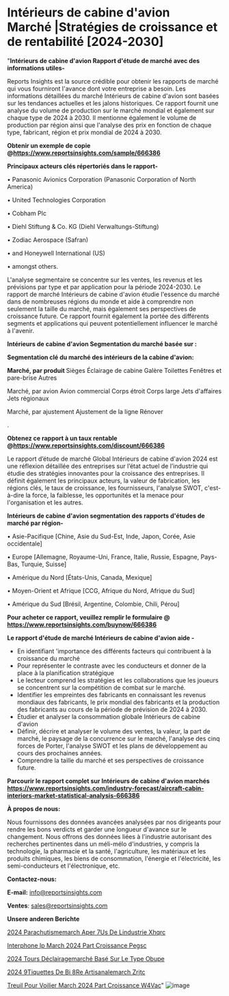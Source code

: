 # Intérieurs de cabine d'avion Marché |Stratégies de croissance et de rentabilité [2024-2030]

"<strong>Intérieurs de cabine d'avion Rapport d'étude de marché avec des informations utiles-</strong>

Reports Insights est la source crédible pour obtenir les rapports de marché qui vous fourniront l'avance dont votre entreprise a besoin. Les informations détaillées du marché Intérieurs de cabine d'avion sont basées sur les tendances actuelles et les jalons historiques. Ce rapport fournit une analyse du volume de production sur le marché mondial et également sur chaque type de 2024 à 2030. Il mentionne également le volume de production par région ainsi que l'analyse des prix en fonction de chaque type, fabricant, région et prix mondial de 2024 à 2030.

<strong><b>Obtenir un exemple de copie @</b></strong><a href=https://www.reportsinsights.com/sample/666386><strong><b>https://www.reportsinsights.com/sample/666386</b></strong></a>

<b>Principaux acteurs clés répertoriés dans le rapport-</b>

<b> </b>• Panasonic Avionics Corporation (Panasonic Corporation of North America)

• United Technologies Corporation

• Cobham Plc

• Diehl Stiftung & Co. KG (Diehl Verwaltungs-Stiftung)

• Zodiac Aerospace (Safran)

• and Honeywell International (US)

• amongst others.

L'analyse segmentaire se concentre sur les ventes, les revenus et les prévisions par type et par application pour la période 2024-2030. Le rapport de marché Intérieurs de cabine d'avion étudie l'essence du marché dans de nombreuses régions du monde et aide à comprendre non seulement la taille du marché, mais également ses perspectives de croissance future. Ce rapport fournit également la portée des différents segments et applications qui peuvent potentiellement influencer le marché à l'avenir.

<strong>Intérieurs de cabine d'avion Segmentation du marché basée sur :</strong>

<strong> Segmentation clé du marché des intérieurs de la cabine d'avion: </strong>

<strong> Marché, par produit </strong>
Sièges
Éclairage de cabine
Galère
Toilettes
Fenêtres et pare-brise
Autres

Marché, par avion
Avion commercial
Corps étroit
Corps large
Jets d'affaires
Jets régionaux

Marché, par ajustement
Ajustement de la ligne
Rénover

.

<strong><b>Obtenez ce rapport à un taux rentable @</b></strong><a href=https://www.reportsinsights.com/discount/666386><strong><b>https://www.reportsinsights.com/discount/666386</b></strong></a>

Le rapport d’étude de marché Global Intérieurs de cabine d'avion 2024 est une réflexion détaillée des entreprises sur l’état actuel de l’industrie qui étudie des stratégies innovantes pour la croissance des entreprises. Il définit également les principaux acteurs, la valeur de fabrication, les régions clés, le taux de croissance, les fournisseurs, l'analyse SWOT, c'est-à-dire la force, la faiblesse, les opportunités et la menace pour l'organisation et les autres.

<strong>Intérieurs de cabine d'avion segmentation des rapports d'études de marché par région-</strong>

• Asie-Pacifique [Chine, Asie du Sud-Est, Inde, Japon, Corée, Asie occidentale]

• Europe [Allemagne, Royaume-Uni, France, Italie, Russie, Espagne, Pays-Bas, Turquie, Suisse]

• Amérique du Nord [États-Unis, Canada, Mexique]

• Moyen-Orient et Afrique [CCG, Afrique du Nord, Afrique du Sud]

• Amérique du Sud [Brésil, Argentine, Colombie, Chili, Pérou]

<strong>Pour acheter ce rapport, veuillez remplir le formulaire @   <a href=https://www.reportsinsights.com/buynow/666386>https://www.reportsinsights.com/buynow/666386</a></strong>

<strong>Le rapport d'étude de marché Intérieurs de cabine d'avion aide -</strong>
<ul>
  <li>En identifiant 'importance des différents facteurs qui contribuent à la croissance du marché</li>
  <li>Pour représenter le contraste avec les conducteurs et donner de la place à la planification stratégique</li>
  <li>Le lecteur comprend les stratégies et les collaborations que les joueurs se concentrent sur la compétition de combat sur le marché.</li>
  <li>Identifier les empreintes des fabricants en connaissant les revenus mondiaux des fabricants, le prix mondial des fabricants et la production des fabricants au cours de la période de prévision de 2024 à 2030.</li>
  <li>Étudier et analyser la consommation globale Intérieurs de cabine d'avion</li>
  <li>Définir, décrire et analyser le volume des ventes, la valeur, la part de marché, le paysage de la concurrence sur le marché, l'analyse des cinq forces de Porter, l'analyse SWOT et les plans de développement au cours des prochaines années.</li>
  <li>Comprendre la taille du marché et ses perspectives de croissance future.</li>
</ul>

<strong>Parcourir le rapport complet sur Intérieurs de cabine d'avion marchés <a href=https://www.reportsinsights.com/industry-forecast/aircraft-cabin-interiors-market-statistical-analysis-666386>https://www.reportsinsights.com/industry-forecast/aircraft-cabin-interiors-market-statistical-analysis-666386</a></strong>

<strong>À propos de nous:</strong>

Nous fournissons des données avancées analysées par nos dirigeants pour rendre les bons verdicts et garder une longueur d'avance sur le changement. Nous offrons des données liées à l'industrie autorisant des recherches pertinentes dans un méli-mélo d'industries, y compris la technologie, la pharmacie et la santé, l'agriculture, les matériaux et les produits chimiques, les biens de consommation, l'énergie et l'électricité, les semi-conducteurs et l'électronique, etc.

<strong>Contactez-nous:</strong>

<strong>E-mail:</strong> <a href=mailto:info@reportsinsights.com>info@reportsinsights.com</a>

<strong>Ventes</strong>: <a href=mailto:sales@reportsinsights.com>sales@reportsinsights.com</a>

<strong>Unsere anderen Berichte</strong>

<a href=https://www.linkedin.com/pulse/2024-parachutismemarch%C3%A9-aper%C3%A7us-de-lindustrie-xhqrc/>2024 Parachutismemarch Aper 7Us De Lindustrie Xhqrc</a>

<a href=https://www.linkedin.com/pulse/interphone-ip-march%C3%A9-2024-part-croissance-pegsc/>Interphone Ip March 2024 Part Croissance Pegsc</a>

<a href=https://www.linkedin.com/pulse/2024-tours-déclairagemarché-basé-sur-le-type-obupe/>2024 Tours Déclairagemarché Basé Sur Le Type Obupe</a>

<a href=https://www.linkedin.com/pulse/2024-%C3%A9tiquettes-de-bi%C3%A8re-artisanalemarch%C3%A9-zrjtc/>2024  9Tiquettes De Bi 8Re Artisanalemarch Zrjtc</a>

<a href=https://www.linkedin.com/pulse/treuil-pour-voilier-march%C3%A9-2024-part-croissance-w4vac/>Treuil Pour Voilier March 2024 Part Croissance W4Vac</a>"
![image](https://github.com/daminid12/RImarketdynamics/assets/158430485/27d51692-de03-4ab4-b378-00b2c2d1942b)
